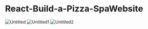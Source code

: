 # React-Build-a-Pizza-SpaWebsite
![Untitled](https://user-images.githubusercontent.com/99166139/167932449-c911ae1b-800e-4f50-b3bd-a18e9d3fabca.png)
![Untitled1](https://user-images.githubusercontent.com/99166139/167932463-e05d0666-a32a-4f62-b02e-a23d377748b9.png)
![Untitled2](https://user-images.githubusercontent.com/99166139/167932471-addaaf7d-50e6-4613-8ccc-216c16780316.png)
